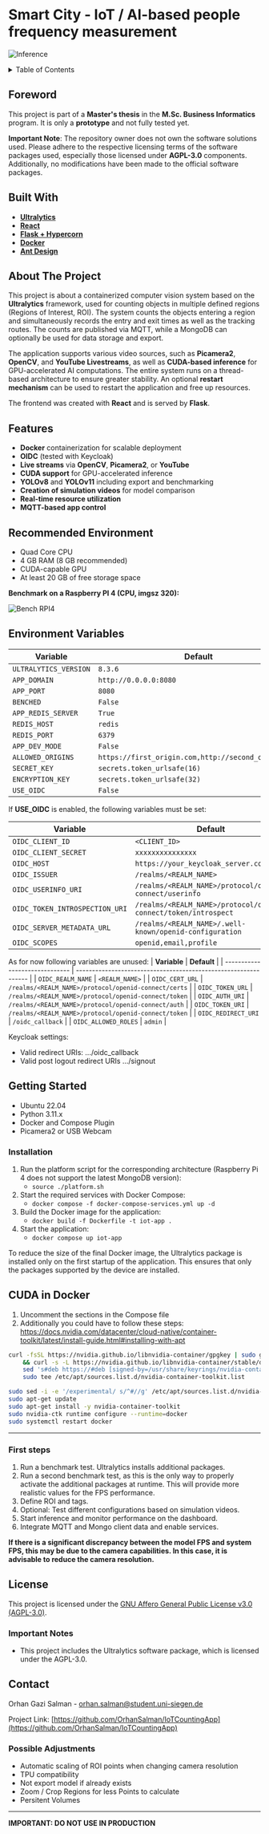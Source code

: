 # Smart City - IoT / AI-based people frequency measurement

![Inference](/docs/images/inf_2.png)
<a id="readme-top"></a>

<details>
  <summary>Table of Contents</summary>
  <ol>
    <li>
        <a href="#foreword">Foreword</a>
    <li>
      <a href="#about-the-project">About The Project</a>
      <ul>
        <li><a href="#built-with">Built With</a></li>
        <li><a href="#features">Features</a></li>
      </ul>
    </li>
    <li>
    <a href="#environment-variables">Environment Variables</a>
    </li>
    <li>
      <a href="#getting-started">Getting Started</a>
      <ul>
        <li><a href="#installation">Installation</a></li>
        <li><a href="#first-steps">First steps</a></li>
      </ul>
    </li>
    <li><a href="#license">License</a></li>
    <li><a href="#contact">Contact</a></li>
  </ol>
</details>

## Foreword

This project is part of a **Master's thesis** in the **M.Sc. Business Informatics** program. It is only a **prototype** and not fully tested yet.

**Important Note**: The repository owner does not own the software solutions used. Please adhere to the respective licensing terms of the software packages used, especially those licensed under **AGPL-3.0** components. Additionally, no modifications have been made to the official software packages.

## Built With

- [**Ultralytics**](https://github.com/ultralytics/ultralytics)
- [**React**](https://reactjs.org/)
- [**Flask + Hypercorn**](https://flask.palletsprojects.com/)
- [**Docker**](https://www.docker.com/)
- [**Ant Design**](https://ant.design/)

## About The Project

This project is about a containerized computer vision system based on the **Ultralytics** framework, used for counting objects in multiple defined regions (Regions of Interest, ROI). The system counts the objects entering a region and simultaneously records the entry and exit times as well as the tracking routes. The counts are published via MQTT, while a MongoDB can optionally be used for data storage and export.

The application supports various video sources, such as **Picamera2**, **OpenCV**, and **YouTube Livestreams**, as well as **CUDA-based inference** for GPU-accelerated AI computations. The entire system runs on a thread-based architecture to ensure greater stability. An optional **restart mechanism** can be used to restart the application and free up resources.

The frontend was created with **React** and is served by **Flask**.

## Features

- **Docker** containerization for scalable deployment
- **OIDC** (tested with Keycloak)
- **Live streams** via **OpenCV**, **Picamera2**, or **YouTube**
- **CUDA support** for GPU-accelerated inference
- **YOLOv8** and **YOLOv11** including export and benchmarking
- **Creation of simulation videos** for model comparison
- **Real-time resource utilization**
- **MQTT-based app control**

## Recommended Environment

- Quad Core CPU
- 4 GB RAM (8 GB recommended)
- CUDA-capable GPU
- At least 20 GB of free storage space

**Benchmark on a Raspberry PI 4 (CPU, imgsz 320):**

![Bench RPI4](docs/images/bench_rpi4.png)

## Environment Variables

| **Variable**          | **Default**                                         |
| --------------------- | --------------------------------------------------- |
| `ULTRALYTICS_VERSION` | `8.3.6`                                             |
| `APP_DOMAIN`          | `http://0.0.0.0:8080`                               |
| `APP_PORT`            | `8080`                                              |
| `BENCHED`             | `False`                                             |
| `APP_REDIS_SERVER`    | `True`                                              |
| `REDIS_HOST`          | `redis`                                             |
| `REDIS_PORT`          | `6379`                                              |
| `APP_DEV_MODE`        | `False`                                             |
| `ALLOWED_ORIGINS`     | `https://first_origin.com,http://second_origin.com` |
| `SECRET_KEY`          | `secrets.token_urlsafe(16)`                         |
| `ENCRYPTION_KEY`      | `secrets.token_urlsafe(32)`                         |
| `USE_OIDC`            | `False`                                             |

If **USE_OIDC** is enabled, the following variables must be set:

| **Variable**                   | **Default**                                                     |
| ------------------------------ | --------------------------------------------------------------- |
| `OIDC_CLIENT_ID`               | `<CLIENT_ID>`                                                   |
| `OIDC_CLIENT_SECRET`           | `xxxxxxxxxxxxxxx`                                               |
| `OIDC_HOST`                    | `https://your_keycloak_server.com`                              |
| `OIDC_ISSUER`                  | `/realms/<REALM_NAME>`                                          |
| `OIDC_USERINFO_URI`            | `/realms/<REALM_NAME>/protocol/openid-connect/userinfo`         |
| `OIDC_TOKEN_INTROSPECTION_URI` | `/realms/<REALM_NAME>/protocol/openid-connect/token/introspect` |
| `OIDC_SERVER_METADATA_URL`     | `/realms/<REALM_NAME>/.well-known/openid-configuration`         |
| `OIDC_SCOPES`                  | `openid,email,profile`                                          |

As for now following variables are unused:
| **Variable**                   | **Default**                                                     |
| ------------------------------ | --------------------------------------------------------------- |
| `OIDC_REALM_NAME`              | `<REALM_NAME>`                                                  |
| `OIDC_CERT_URL`                | `/realms/<REALM_NAME>/protocol/openid-connect/certs`            |
| `OIDC_TOKEN_URL`               | `/realms/<REALM_NAME>/protocol/openid-connect/token`            |
| `OIDC_AUTH_URI`                | `/realms/<REALM_NAME>/protocol/openid-connect/auth`             |
| `OIDC_TOKEN_URI`               | `/realms/<REALM_NAME>/protocol/openid-connect/token`            |
| `OIDC_REDIRECT_URI`            | `/oidc_callback`                                                |
| `OIDC_ALLOWED_ROLES`           | `admin`                                                         |

Keycloak settings:

- Valid redirect URIs: .../oidc_callback
- Valid post logout redirect URIs .../signout

## Getting Started

- Ubuntu 22.04
- Python 3.11.x
- Docker and Compose Plugin
- Picamera2 or USB Webcam

### Installation

1. Run the platform script for the corresponding architecture (Raspberry Pi 4 does not support the latest MongoDB version):
   - `source ./platform.sh`
2. Start the required services with Docker Compose:
   - `docker compose -f docker-compose-services.yml up -d`
3. Build the Docker image for the application:
   - `docker build -f Dockerfile -t iot-app .`
4. Start the application:
   - `docker compose up iot-app`

To reduce the size of the final Docker image, the Ultralytics package is installed only on the first startup of the application. This ensures that only the packages supported by the device are installed.

## CUDA in Docker

1. Uncomment the sections in the Compose file
2. Additionally you could have to follow these steps: https://docs.nvidia.com/datacenter/cloud-native/container-toolkit/latest/install-guide.html#installing-with-apt

```bash
curl -fsSL https://nvidia.github.io/libnvidia-container/gpgkey | sudo gpg --dearmor -o /usr/share/keyrings/nvidia-container-toolkit-keyring.gpg \
    && curl -s -L https://nvidia.github.io/libnvidia-container/stable/deb/nvidia-container-toolkit.list | \
    sed 's#deb https://#deb [signed-by=/usr/share/keyrings/nvidia-container-toolkit-keyring.gpg] https://#g' | \
    sudo tee /etc/apt/sources.list.d/nvidia-container-toolkit.list

sudo sed -i -e '/experimental/ s/^#//g' /etc/apt/sources.list.d/nvidia-container-toolkit.list
sudo apt-get update
sudo apt-get install -y nvidia-container-toolkit
sudo nvidia-ctk runtime configure --runtime=docker
sudo systemctl restart docker
```

---

### First steps

1. Run a benchmark test. Ultralytics installs additional packages.
2. Run a second benchmark test, as this is the only way to properly activate the additional packages at runtime. This will provide more realistic values for the FPS performance.
3. Define ROI and tags.
4. Optional: Test different configurations based on simulation videos.
5. Start inference and monitor performance on the dashboard.
6. Integrate MQTT and Mongo client data and enable services.

**If there is a significant discrepancy between the model FPS and system FPS, this may be due to the camera capabilities. In this case, it is advisable to reduce the camera resolution.**

## License

This project is licensed under the [GNU Affero General Public License v3.0 (AGPL-3.0)](https://www.gnu.org/licenses/agpl-3.0.html).

### Important Notes

- This project includes the Ultralytics software package, which is licensed under the AGPL-3.0.

## Contact

Orhan Gazi Salman - orhan.salman@student.uni-siegen.de

Project Link: [https://github.com/OrhanSalman/IoTCountingApp](https://github.com/OrhanSalman/IoTCountingApp)

### Possible Adjustments

- Automatic scaling of ROI points when changing camera resolution
- TPU compatibility
- Not export model if already exists
- Zoom / Crop Regions for less Points to calculate
- Persitent Volumes

---

**IMPORTANT: DO NOT USE IN PRODUCTION**
